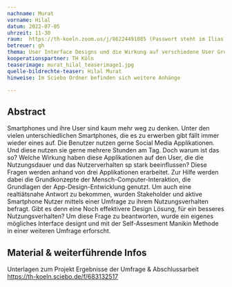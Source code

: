 ```yaml
---
nachname: Murat 
vorname: Hilal
datum: 2022-07-05
uhrzeit: 11-30
raum:  https://th-koeln.zoom.us/j/86224491085 (Passwort steht im Ilias) Präsentation
betreuer: gh
thema: User Interface Designs und die Wirkung auf verschiedene User Gruppen
kooperationspartner: TH Köln
teaserimage: murat_hilal_teaserimage1.jpg
quelle-bildrechte-teaser: Hilal Murat
hinweise: Im Sciebo Ordner befinden sich weitere Anhänge

---
```


## Abstract
Smartphones und ihre User sind kaum mehr weg zu denken. Unter den vielen unterschiedlichen Smartphones, die es zu erwerben gibt fällt immer wieder eines auf.
Die Benutzer nutzen gerne Social Media Applikationen. Und diese nutzen sie gerne mehrere Stunden am Tag. Doch warum ist das so?
Welche Wirkung haben diese Applikationen auf den User, die die Nutzungsdauer und das Nutzerverhalten sp stark beeinflussen?
Diese Fragen werden anhand von drei Applikationen erarbeitet. Zur Hilfe werden dabei die Grundkonzepte der Mensch-Computer-Interaktion, die Grundlagen der App-Design-Entwicklung genutzt.
Um auch eine realtiätsnahe Antwort zu bekommen, wurden Stakeholder und aktive Smartphone Nutzer mittels einer Umfrage zu ihrem Nutzungsverhalten befragt.
Gibt es denn eine Noch effektivere Design Lösung, für ein besseres Nutzungsverhalten? Um diese Frage zu beantworten, wurde ein eigenes mögliches Interface designt und mit der Self-Assesment Manikin Methode in einer weiteren Umfrage erforscht.


## Material & weiterführende Infos
Unterlagen zum Projekt 
Ergebnisse der Umfrage & Abschlussarbeit
https://th-koeln.sciebo.de/f/683132517

